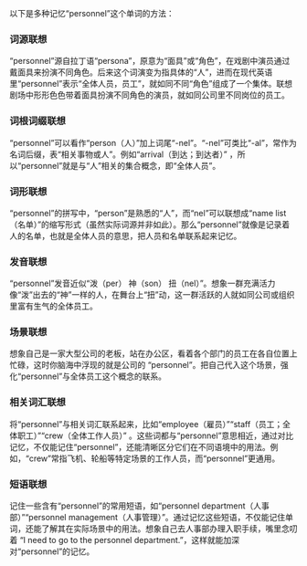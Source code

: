 以下是多种记忆“personnel”这个单词的方法：

### 词源联想
“personnel”源自拉丁语“persona”，原意为“面具”或“角色”，在戏剧中演员通过戴面具来扮演不同角色。后来这个词演变为指具体的“人”，进而在现代英语里“personnel”表示“全体人员，员工”，就如同不同“角色”组成了一个集体。联想剧场中形形色色带着面具扮演不同角色的演员，就如同公司里不同岗位的员工。

### 词根词缀联想
“personnel”可以看作“person（人）”加上词尾“-nel”。“-nel”可类比“-al”，常作为名词后缀，表“相关事物或人”。例如“arrival（到达；到达者）” ，所以“personnel”就是与“人”相关的集合概念，即“全体人员”。 

### 词形联想
“personnel”的拼写中，“person”是熟悉的“人”，而“nel”可以联想成“name list（名单）”的缩写形式（虽然实际词源并非如此）。那么“personnel”就像是记录着人的名单，也就是全体人员的意思，把人员和名单联系起来记忆。

### 发音联想
“personnel”发音近似“泼（per） 神（son） 扭（nel）”。想象一群充满活力像“泼”出去的“神”一样的人，在舞台上“扭”动，这一群活跃的人就如同公司或组织里富有生气的全体员工。

### 场景联想
想象自己是一家大型公司的老板，站在办公区，看着各个部门的员工在各自位置上忙碌，这时你脑海中浮现的就是公司的 “personnel”。把自己代入这个场景，强化“personnel”与全体员工这个概念的联系。

### 相关词汇联想
将“personnel”与相关词汇联系起来，比如“employee（雇员）”“staff（员工；全体职工）”“crew（全体工作人员）” 。这些词都与“personnel”意思相近，通过对比记忆，不仅能记住“personnel”，还能清晰区分它们在不同语境中的用法。例如，“crew”常指飞机、轮船等特定场景的工作人员，而“personnel”更通用。

### 短语联想
记住一些含有“personnel”的常用短语，如“personnel department（人事部）”“personnel management（人事管理）”。通过记忆这些短语，不仅能记住单词，还能了解其在实际场景中的用法。想象自己去人事部办理入职手续，嘴里念叨着 “I need to go to the personnel department.”，这样就能加深对“personnel”的记忆。 